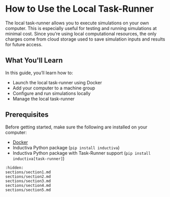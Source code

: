 # How to Use the Local Task-Runner
The local task-runner allows you to execute simulations on your own computer. This is especially useful for testing and running simulations at minimal cost. Since you’re using local computational resources, the only charges come from cloud storage used to save simulation inputs and results for future access.

## What You'll Learn
In this guide, you’ll learn how to:
- Launch the local task-runner using Docker
- Add your computer to a machine group
- Configure and run simulations locally
- Manage the local task-runner

## Prerequisites 
Before getting started, make sure the following are installed on your computer:
- [Docker](https://www.docker.com/)
- Inductiva Python package (`pip install inductiva`)
- Inductiva Python package with Task-Runner support (`pip install inductiva[task-runner]`)

```{toctree}
:hidden:
sections/section1.md
sections/section2.md
sections/section3.md
sections/section4.md
sections/section5.md
```

